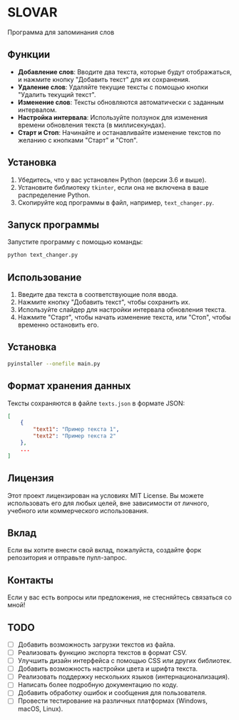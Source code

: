 
# SLOVAR

Программа для запоминания слов

## Функции

- **Добавление слов**: Вводите два текста, которые будут отображаться, и нажмите кнопку "Добавить текст" для их сохранения.
- **Удаление слов**: Удаляйте текущие тексты с помощью кнопки "Удалить текущий текст".
- **Изменение слов**: Тексты обновляются автоматически с заданным интервалом.
- **Настройка интервала**: Используйте ползунок для изменения времени обновления текста (в миллисекундах).
- **Старт и Стоп**: Начинайте и останавливайте изменение текстов по желанию с кнопками "Старт" и "Стоп".

## Установка

1. Убедитесь, что у вас установлен Python (версии 3.6 и выше).
2. Установите библиотеку `tkinter`, если она не включена в ваше распределение Python.
3. Скопируйте код программы в файл, например, `text_changer.py`.

## Запуск программы

Запустите программу с помощью команды:

```bash
python text_changer.py
```

## Использование

1. Введите два текста в соответствующие поля ввода.
2. Нажмите кнопку "Добавить текст", чтобы сохранить их.
3. Используйте слайдер для настройки интервала обновления текста.
4. Нажмите "Старт", чтобы начать изменение текста, или "Стоп", чтобы временно остановить его.

## Установка
```bash
pyinstaller --onefile main.py


```



## Формат хранения данных

Тексты сохраняются в файле `texts.json` в формате JSON:

```json
[
    {
        "text1": "Пример текста 1",
        "text2": "Пример текста 2"
    },
    ...
]
```

## Лицензия

Этот проект лицензирован на условиях MIT License. Вы можете использовать его для любых целей, вне зависимости от личного, учебного или коммерческого использования.

## Вклад

Если вы хотите внести свой вклад, пожалуйста, создайте форк репозитория и отправьте пулл-запрос.

## Контакты

Если у вас есть вопросы или предложения, не стесняйтесь связаться со мной!


## TODO

- [ ] Добавить возможность загрузки текстов из файла.
- [ ] Реализовать функцию экспорта текстов в формат CSV.
- [ ] Улучшить дизайн интерфейса с помощью CSS или других библиотек.
- [ ] Добавить возможность настройки цвета и шрифта текста.
- [ ] Реализовать поддержку нескольких языков (интернационализация).
- [ ] Написать более подробную документацию по коду.
- [ ] Добавить обработку ошибок и сообщения для пользователя.
- [ ] Провести тестирование на различных платформах (Windows, macOS, Linux).